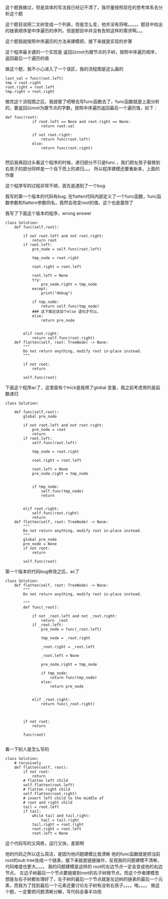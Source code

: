 这个题我做过，但是具体的写法我已经记不清了，我尽量按照现在的思考体系去分析这个题

这个题目说把二叉树变成一个列表，但是怎么变，他并没有将唉。。。。。题目中给出的链表顺序是中序遍历的序列，但是题目中并没有告知这样的需求啊。。。

这个题我就按照中序遍历的方法来建模把，接下来就是实现的步骤

这个程序最关键的一个实现是 返回以root为跟节点的子树，按照中序遍历顺序，返回最后一个遍历的值

做这个题，我不小心进入了一个误区，我的流程图是这么画的

```
last_val = func(root.left)
tmp = root.right
root.right = root.left
tmp.right = root.right
```
做完这个流程图之后，我就傻了吧唧去写func函数去了，func函数就是上面分析的，要返回以root为跟节点的字数，按照中序遍历返回最后一个遍历值，如下：
```
def func(root):
            if root.left == None and root.right == None:
                return root.val
            
            if not root.right:
                return func(root.left)
            else:
                return func(root.right)
        
```
然后我再回过头看这个程序的时候，递归部分不只是func ，我们把左孩子替换到右孩子的部分同样是一个自下而上的递归。。。
所以程序建模还要重新来，上面的作废 

这个程序写的过程非常不顺，首先是遇到了一个bug

我写的第一个版本的代码有bug, 在flatten代码内部定义了一个func函数，func函数参数和flattern参数同名，竟然会改变root的值，这个也是震惊了



我写了下面这个版本的程序，wrong answer 
```
class Solution:
    def func(self,root):

        if not root.left and not root.right:
            return root
        if root.left:
            pre_node = self.func(root.left)

            tmp_node = root.right

            root.right = root.left

            root.left = None
            try:
                pre_node.right = tmp_node
            except:
                print("debug")

            if tmp_node:
                return self.func(tmp_node)
            ### 这下面应该加个else 语句才可以，
            else:
                return pre_node


        elif root.right:
            return self.func(root.right)
    def flatten(self, root: TreeNode) -> None:
        """
        Do not return anything, modify root in-place instead.
        """

        if not root:
            return

        self.func(root)
```



下面这个程序ac了，这里面有个trick是我用了global 变量，我之前考虑用的是函数递归

```
class Solution:
    
    def func(self,root):
        global pre_node

        if not root.left and not root.right:
            pre_node = root
            return
        if root.left:
            self.func(root.left)

            tmp_node = root.right

            root.right = root.left

            root.left = None
            pre_node.right = tmp_node
            

            if tmp_node:
                self.func(tmp_node)
                return


        elif root.right:
            self.func(root.right)
            return
    def flatten(self, root: TreeNode) -> None:
        """
        Do not return anything, modify root in-place instead.
        """
        global pre_node
        pre_node = None
        if not root:
            return

        self.func(root)
```

第一个版本的代码bug修改之后，ac了

```
class Solution:
    def flatten(self, root: TreeNode) -> None:
        """
        Do not return anything, modify root in-place instead.
        
        """
        def func(_root):

            if not _root.left and not _root.right:
                return _root
            if _root.left:
                pre_node = func(_root.left)

                tmp_node = _root.right

                _root.right = _root.left

                _root.left = None
                
                pre_node.right = tmp_node
                
                if tmp_node:
                    return func(tmp_node)
                else:
                    return pre_node


            elif _root.right:
                return func(_root.right)



        if not root:
            return

        func(root)
        
```

看一下别人是怎么写的

```
class Solution:
    # recusively
    def flatten(self, root):
        if not root:
            return 
        # flatten left child 
        self.flatten(root.left)
        # flatten right child
        self.flatten(root.right)
        # insert left child to the middle of 
        # root and right child
        tail = root.left
        if tail:
            while tail and tail.right:
                tail = tail.right
            tail.right = root.right
            root.right = root.left
            root.left = None
```
这个代码写的又简练，运行又快，差距啊

他的代码之所以这么简洁，是因为他问题建模比我清晰
他的func函数就是把当前root的sub tree张成一个链表，接下来就是链接操作，反观我的问题建模不清晰，代码难度也更大。。。。
我的问题建模是这样的
root的左边节点一定会变成他的右边节点，
左边子树最后一个节点要链接到root的右子树根节点。而这个作者建模思想是左右子树都处理好了，左子树的最后一个节点就是左边树的链表的最后一个元素，而我为了找到最后一个元素还要讨论左子树有没有右孩子。。。。唉。。。。
做这个题，一定要把问题清晰分解，写代码会事半功倍










